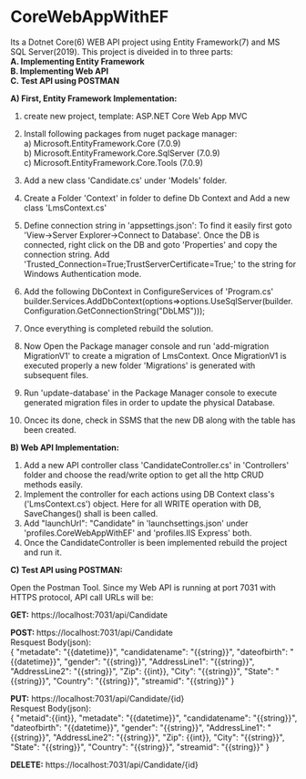 # CoreWebAppWithEF
Its a Dotnet Core(6) WEB API project using Entity Framework(7) and MS SQL Server(2019). This project is diveided in to three parts:\
<b>A. Implementing Entity Framework\
B. Implementing Web API\
C. Test API using POSTMAN</b>

<b>A) First, Entity Framework Implementation:</b>

1. create new project, template: ASP.NET Core Web App MVC
2. Install following packages from nuget package manager:\
     a) Microsoft.EntityFramework.Core (7.0.9)\
     b) Microsoft.EntityFramework.Core.SqlServer (7.0.9)\
     c) Microsoft.EntityFramework.Core.Tools (7.0.9)
4. Add a new class 'Candidate.cs' under 'Models' folder.
5. Create a Folder 'Context' in folder to define Db Context and Add a new class 'LmsContext.cs'
6. Define connection string in 'appsettings.json':
    To find it easily first goto 'View->Server Explorer->Connect to Database'.
    Once the DB is connected, right click on the DB and goto 'Properties' and copy the connection string.
    Add 'Trusted_Connection=True;TrustServerCertificate=True;' to the string for Windows Authentication mode.

7.  Add the following DbContext in ConfigureServices of 'Program.cs'
    builder.Services.AddDbContext<LmsContext>(options=>options.UseSqlServer(builder.Configuration.GetConnectionString("DbLMS")));
8. Once everything is completed rebuild the solution.
9. Now Open the Package manager console and run 'add-migration MigrationV1' to create a migration of LmsContext. Once MigrationV1 is executed properly a new folder 'Migrations' is generated with subsequent files.
10. Run 'update-database' in the Package Manager console to execute generated migration files in order to update the physical Database.
11. Oncec its done, check in SSMS that the new DB along with the table has been created.

<b>B) Web API Implementation:</b>

1. Add a new API controller class 'CandidateController.cs' in 'Controllers' folder and choose the read/write option to get all the http CRUD methods easily.
2. Implement the controller for each actions using DB Context class's ('LmsContext.cs') object. Here for all WRITE operation with DB, SaveChanges() shall is been called.
3. Add "launchUrl": "Candidate" in 'launchsettings.json' under 'profiles.CoreWebAppWithEF' and 'profiles.IIS Express' both.
4. Once the CandidateController is been implemented rebuild the project and run it.

<b>C) Test API using POSTMAN:</b>

Open the Postman Tool. Since my Web API is running at port 7031 with HTTPS protocol, API call URLs will be:

<b>GET:</b> 
https://localhost:7031/api/Candidate 

<b>POST:
</b> https://localhost:7031/api/Candidate
</br>Resquest Body(json):\
{
"metadate": "{{datetime}}",
"candidatename": "{{string}}",
"dateofbirth": "{{datetime}}",
"gender": "{{string}}",
"AddressLine1": "{{string}}",
"AddressLine2": "{{string}}",
"Zip": {{int}},
"City": "{{string}}",
"State": "{{string}}",
"Country": "{{string}}",
"streamid": "{{string}}"
}

<b>PUT:</b> 
https://localhost:7031/api/Candidate/{id}
</br>Resquest Body(json):\
{
"metaid":{{int}},
"metadate": "{{datetime}}",
"candidatename": "{{string}}",
"dateofbirth": "{{datetime}}",
"gender": "{{string}}",
"AddressLine1": "{{string}}",
"AddressLine2": "{{string}}",
"Zip": {{int}},
"City": "{{string}}",
"State": "{{string}}",
"Country": "{{string}}",
"streamid": "{{string}}"
}

<b>DELETE:</b> 
https://localhost:7031/api/Candidate/{id}
